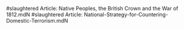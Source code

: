 #slaughtered
Article: Native Peoples, the British Crown and the War of 1812.mdN
#slaughtered
Article: National-Strategy-for-Countering-Domestic-Terrorism.mdN
